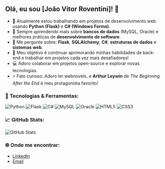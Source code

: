 ## Olá, eu sou [João Vitor Roventini]! 👋

- 🔭 Atualmente estou trabalhando em projetos de desenvolvimento web usando **Python (Flask)** e **C# (Windows Forms)**.
- 🌱 Sempre aprendendo mais sobre **bancos de dados** (MySQL, Oracle) e melhores práticas de **desenvolvimento de software**.
- 💬 Me pergunte sobre: **Flask**, **SQLAlchemy**, **C#**, **estruturas de dados** e **sistemas web**.
- 🎯 Meu objetivo é continuar aprimorando minhas habilidades de back-end e trabalhar em projetos cada vez mais desafiadores!
- 💻 Adoro colaborar em projetos open-source e explorar novas tecnologias.
- ⚡ Fato curioso: Adoro ler webnovels, e **Arthur Leywin** de *The Beginning After the End* é meu protagonista favorito!

### 🚀 Tecnologias & Ferramentas:
![Python](https://img.shields.io/badge/Python-3776AB?style=for-the-badge&logo=python&logoColor=white)
![Flask](https://img.shields.io/badge/Flask-000000?style=for-the-badge&logo=flask&logoColor=white)
![C#](https://img.shields.io/badge/C%23-239120?style=for-the-badge&logo=c-sharp&logoColor=white)
![MySQL](https://img.shields.io/badge/MySQL-4479A1?style=for-the-badge&logo=mysql&logoColor=white)
![Oracle](https://img.shields.io/badge/Oracle-F80000?style=for-the-badge&logo=oracle&logoColor=white)
![HTML5](https://img.shields.io/badge/HTML5-E34F26?style=for-the-badge&logo=html5&logoColor=white)
![CSS3](https://img.shields.io/badge/CSS3-1572B6?style=for-the-badge&logo=css3&logoColor=white)

### 📈 GitHub Stats:
![GitHub Stats](https://github-readme-stats.vercel.app/api?username=jvrov&show_icons=true&theme=radical)

### 🌐 Onde me encontrar:
- [LinkedIn](https://www.linkedin.com/in/joão-vitor-roventini-61660822a/)
- [Email](mailto:jv.roventini@gmail.com)

